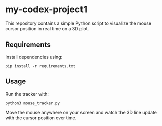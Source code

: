 # my-codex-project1

This repository contains a simple Python script to visualize the mouse cursor position in real time on a 3D plot.

## Requirements

Install dependencies using:

```
pip install -r requirements.txt
```

## Usage

Run the tracker with:

```
python3 mouse_tracker.py
```

Move the mouse anywhere on your screen and watch the 3D line update with the cursor position over time.
